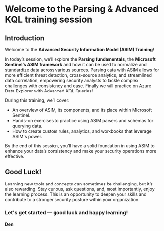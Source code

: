  # Welcome to the Parsing & Advanced KQL training session

## Introduction

Welcome to the **Advanced Security Information Model (ASIM) Training**! 

In today’s session, we’ll explore the **Parsing fundamentals**, the **Microsoft Sentinel’s ASIM framework** and how it can be used to normalize and standardize data across various sources. Parsing data with ASIM allows for more efficient threat detection, cross-source analytics, and streamlined data correlation, empowering security analysts to tackle complex challenges with consistency and ease. Finally we will practice on Azure Data Explorer with Advanced KQL Queries!

During this training, we’ll cover:
- An overview of ASIM, its components, and its place within Microsoft Sentinel.
- Hands-on exercises to practice using ASIM parsers and schemas for querying data.
- How to create custom rules, analytics, and workbooks that leverage ASIM's power.

By the end of this session, you’ll have a solid foundation in using ASIM to enhance your data’s consistency and make your security operations more effective.

## Good Luck!

Learning new tools and concepts can sometimes be challenging, but it’s also rewarding. Stay curious, ask questions, and, most importantly, enjoy the learning process. This is an opportunity to deepen your skills and contribute to a stronger security posture within your organization.

### Let's get started — good luck and happy learning!
#### Den       
